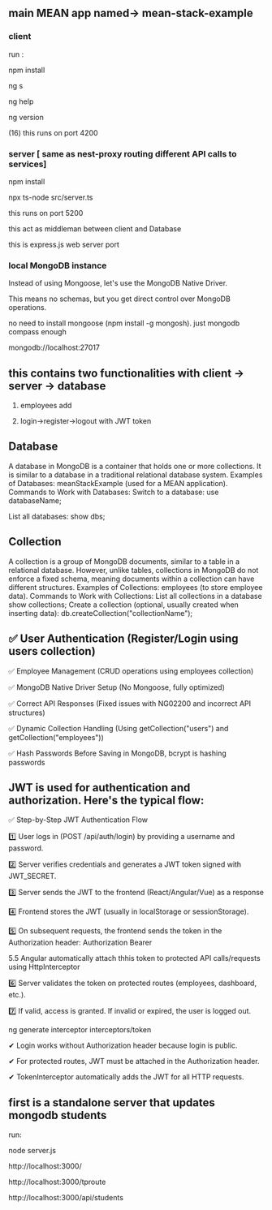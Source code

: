 ## main MEAN app named-> mean-stack-example
### client
run :

npm install

ng s

ng help

ng version

(16)
this runs on port 4200

### server [ same as nest-proxy routing different API calls to services]
npm install

npx ts-node src/server.ts

this runs on port 5200

this act as middleman between client and Database

this is express.js web server port

### local MongoDB instance
Instead of using Mongoose, let's use the MongoDB Native Driver.

This means no schemas, but you get direct control over MongoDB operations.

no need to install mongoose (npm install -g mongosh). just mongodb compass enough

mongodb://localhost:27017

## this contains two functionalities with client -> server -> database
1. employees add

2. login->register->logout with JWT token



## Database
A database in MongoDB is a container that holds one or more collections. It is similar to a database in a traditional relational database system.
Examples of Databases:
meanStackExample (used for a MEAN application).
Commands to Work with Databases:
Switch to a database:
use databaseName;

List all databases:
show dbs;

##  Collection
A collection is a group of MongoDB documents, similar to a table in a relational database. However, unlike tables, collections in MongoDB do not enforce a fixed schema, meaning documents within a collection can have different structures.
Examples of Collections:
employees (to store employee data).
Commands to Work with Collections:
List all collections in a database
show collections;
Create a collection (optional, usually created when inserting data):
db.createCollection("collectionName");

## ✅ User Authentication (Register/Login using users collection)
✅ Employee Management (CRUD operations using employees collection)

✅ MongoDB Native Driver Setup (No Mongoose, fully optimized)

✅ Correct API Responses (Fixed issues with NG02200 and incorrect API structures)

✅ Dynamic Collection Handling (Using getCollection("users") and getCollection("employees"))

✅  Hash Passwords Before Saving in MongoDB, bcrypt is hashing passwords

## JWT is used for authentication and authorization. Here's the typical flow:

✅ Step-by-Step JWT Authentication Flow

1️⃣ User logs in (POST /api/auth/login) by providing a username and password.

2️⃣ Server verifies credentials and generates a JWT token signed with JWT_SECRET.

3️⃣ Server sends the JWT to the frontend (React/Angular/Vue) as a response

4️⃣ Frontend stores the JWT (usually in localStorage or sessionStorage).

5️⃣ On subsequent requests, the frontend sends the token in the Authorization header: Authorization Bearer

5.5 Angular automatically attach thhis token to protected API calls/requests using HttpInterceptor

6️⃣  Server validates the token on protected routes (employees, dashboard, etc.).

7️⃣ If valid, access is granted. If invalid or expired, the user is logged out.

ng generate interceptor interceptors/token

✔ Login works without Authorization header because login is public.

✔ For protected routes, JWT must be attached in the Authorization header.

✔ TokenInterceptor automatically adds the JWT for all HTTP requests.


## first is a standalone server that updates mongodb students 
run:

node server.js

http://localhost:3000/

http://localhost:3000/tproute

http://localhost:3000/api/students
